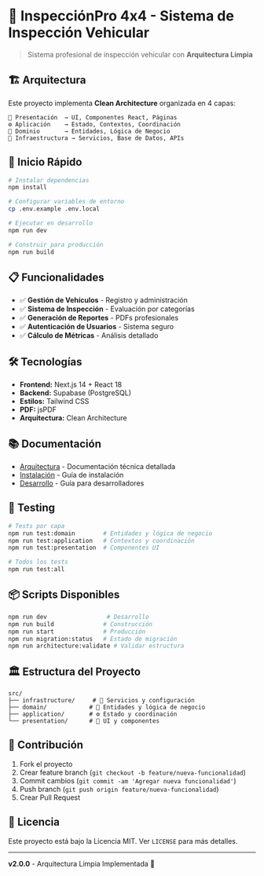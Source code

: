 # 🚗 InspecciónPro 4x4 - Sistema de Inspección Vehicular

> Sistema profesional de inspección vehicular con **Arquitectura Limpia**

## 🏗️ Arquitectura

Este proyecto implementa **Clean Architecture** organizada en 4 capas:

```
🎨 Presentación  → UI, Componentes React, Páginas
⚙️ Aplicación    → Estado, Contextos, Coordinación  
🎯 Dominio       → Entidades, Lógica de Negocio
🔧 Infraestructura → Servicios, Base de Datos, APIs
```

## 🚀 Inicio Rápido

```bash
# Instalar dependencias
npm install

# Configurar variables de entorno
cp .env.example .env.local

# Ejecutar en desarrollo
npm run dev

# Construir para producción
npm run build
```

## 📋 Funcionalidades

- ✅ **Gestión de Vehículos** - Registro y administración
- ✅ **Sistema de Inspección** - Evaluación por categorías
- ✅ **Generación de Reportes** - PDFs profesionales
- ✅ **Autenticación de Usuarios** - Sistema seguro
- ✅ **Cálculo de Métricas** - Análisis detallado

## 🛠️ Tecnologías

- **Frontend:** Next.js 14 + React 18
- **Backend:** Supabase (PostgreSQL)
- **Estilos:** Tailwind CSS
- **PDF:** jsPDF
- **Arquitectura:** Clean Architecture

## 📚 Documentación

- [Arquitectura](docs/architecture.md) - Documentación técnica detallada
- [Instalación](docs/installation.md) - Guía de instalación
- [Desarrollo](docs/development.md) - Guía para desarrolladores

## 🧪 Testing

```bash
# Tests por capa
npm run test:domain        # Entidades y lógica de negocio
npm run test:application   # Contextos y coordinación  
npm run test:presentation  # Componentes UI

# Todos los tests
npm run test:all
```

## 📦 Scripts Disponibles

```bash
npm run dev                 # Desarrollo
npm run build              # Construcción
npm run start              # Producción
npm run migration:status   # Estado de migración
npm run architecture:validate # Validar estructura
```

## 🏛️ Estructura del Proyecto

```
src/
├── infrastructure/     # 🔧 Servicios y configuración
├── domain/            # 🎯 Entidades y lógica de negocio
├── application/       # ⚙️ Estado y coordinación
└── presentation/      # 🎨 UI y componentes
```

## 👥 Contribución

1. Fork el proyecto
2. Crear feature branch (`git checkout -b feature/nueva-funcionalidad`)
3. Commit cambios (`git commit -am 'Agregar nueva funcionalidad'`)
4. Push branch (`git push origin feature/nueva-funcionalidad`)
5. Crear Pull Request

## 📄 Licencia

Este proyecto está bajo la Licencia MIT. Ver `LICENSE` para más detalles.

---

**v2.0.0** - Arquitectura Limpia Implementada 🎉
